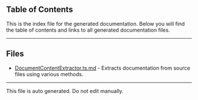 ## Table of Contents

This is the index file for the generated documentation. Below you will find the table of contents and links to all generated documentation files.

---


## Files

- [DocumentContentExtractor.ts.md](DocumentContentExtractor.ts.md) - Extracts documentation from source files using various methods.



---

This file is auto generated. Do not edit manually.